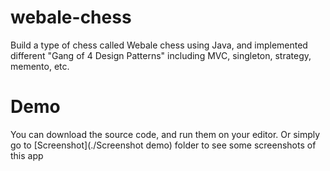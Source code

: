 # webale-chess
Build a type of chess called Webale chess using Java, and implemented different "Gang of 4 Design Patterns" including MVC, singleton, strategy, memento, etc.

# Demo
You can download the source code, and run them on your editor. Or simply go to [Screenshot](./Screenshot demo) folder to see some screenshots of this app
